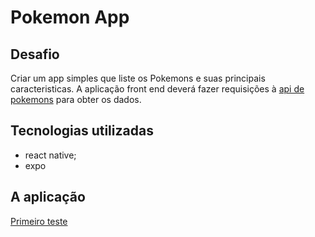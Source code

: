 
# Pokemon App

## Desafio
Criar um app simples que liste os Pokemons e suas principais caracteristicas. A aplicação front end deverá fazer requisições à [api de pokemons](https://pokeapi.co/docs/v2) para obter os dados.

## Tecnologias utilizadas
- react native;
- expo

## A aplicação

[Primeiro teste](https://expo.dev/@israelaugusto/pokemon-app)
